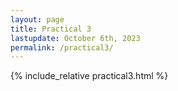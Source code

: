 ```yaml
---
layout: page
title: Practical 3
lastupdate: October 6th, 2023
permalink: /practical3/
---
```


{% include_relative practical3.html %}
